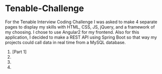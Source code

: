 # Tenable-Challenge

For the Tenable Interview Coding Challenge I was asked to make 4 separate pages to display my skills with HTML, CSS, JS, jQuery, and a framework of my choosing. I chose to use Angular2 for my frontend. Also for this application, I decided to make a REST API using Spring Boot so that way my projects could call data in real time from a MySQL database.

1) [Part 1]
2)
3)
4) 
